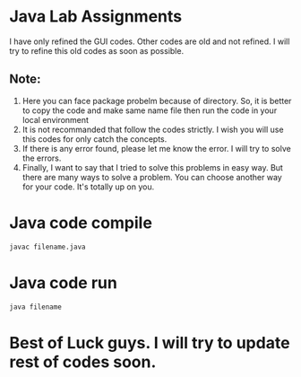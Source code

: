 # Java Lab Assignments
I have only refined the GUI codes. Other codes are old and not refined. I will try to refine this old codes as soon as possible.

## Note:
1. Here you can face package probelm because of directory. So, it is better to copy the code and make same name file then run the code in your local environment
2. It is not recommanded that follow the codes strictly. I wish you will use this codes for only catch the concepts.
3. If there is any error found, please let me know the error. I will try to solve the errors.
4. Finally, I want to say that I tried to solve this problems in easy way. But there are many ways to solve a problem. You can choose another way for your code. It's totally up on you.

# Java code compile
```bash
javac filename.java
```
# Java code run
```bash
java filename
```
# Best of Luck guys. I will try to update rest of codes soon.
